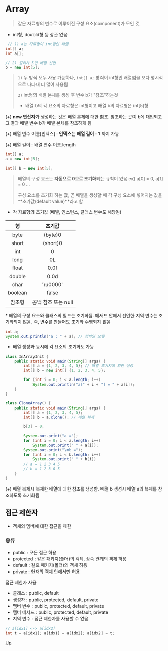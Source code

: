 # Array
> 같은 자료형의 변수로 이루어진 구성 요소(component)가 모인 것
- int형, doubld형 등 상관 없음
```java
 // 1) a는 자료형이 int형인 배열
int[] a;
int a[];

// 2) 길이가 5인 배열 선언
b = new int[5];
```
> `1)` 두 방식 모두 사용 가능하나, `int[] a;` 방식이 int형인 배열임을 보다 명시적으로 나타내 더 많이 사용됨
>
> `2)` int형의 배열 본체를 생성 후 변수 b가 "참조"하는것
> - 배열 b의 각 요소의 자료형은 int형이고 배열 b의 자료형은 int[5]형

(+) **new 연산자**가 생성하는 것은 배열 본체에 대한 참조. 참조하는 곳이 b에 대입되고 그 결과 배열 변수 b가 배열 본체를 참조하게 됨

(+) 배열 변수 이름[인덱스] : **인덱스**는 **배열 길이 - 1** 까지 가능

(+) 배열 길이 : 배열 변수 이름.length

```java
int[] a;
a = new int[5];

int[] b = new int[5];
```
> 배열의 구성 요소는 **자동으로 0으로 초기화**되는 규칙이 있음 ex) a[0] = 0, a[1] = 0 ...
>
> 구성 요소를 초기화 하는 값, 곧 배열을 생성할 때 각 구성 요소에 넣어지는 값을 **초기값(default value)**라고 함
- 각 자료형의 초기값 (배열, 인스턴스, 클래스 변수도 해당됨)

형 | 초기값
:---------: | :---------:
byte | (byte)0
short | (short)0
int | 0
long | 0L
float | 0.0f
double | 0.0d
char | '\u0000'
boolean | false
참조형 | 공백 참조 또는 null

\* 배열의 구성 요소와 클래스의 필드는 초기화됨. 메서드 안에서 선언한 지역 변수는 초기화되지 않음. 즉, 변수를 만들어도 초기화 수행되지 않음
```java
int a;
System.out.println("a : " + a); // 컴파일 오류
```

- 배열 생성과 동시에 각 요소의 초기화도 가능
```java
class InArrayInit {
    public static void main(String[] args) {
        int[] a = {1, 2, 3, 4, 5}; // 배열 초기자에 의한 생성
        int[] b = new int[] {1, 2, 3, 4, 5};

        for (int i = 0; i < a.length; i++)
            System.out.println("a[" + i + "] = " + a[i]);
    }
}
```

```java
class CloneArray() {
    public static void main(String[] args) {
        int[] a = {1, 2, 3, 4, 5};
        int[] b = a.clone(); // 배열 복제

        b[3] = 0;

        System.out.print("a =");
        for (int i = 0; i < a.length; i++)
            System.out.print(" " + a[i]);
        System.out.print("\nb =");
        for (int i = 0; i < b.length; i++)
            System.out.print(" " + b[i])
        // a = 1 2 3 4 5
        // b = 1 2 3 0 5
    }
}
```
(+) 배열 복제시 복제한 배열에 대한 참조를 생성함. 배열 b 생성시 배열 a의 복제를 참조하도록 초기화됨

## 접근 제한자
- 객체의 멤버에 대한 접근을 제한

### 종류
- public : 모든 접근 허용
- protected : 같은 패키지(폴더)의 객체, 상속 관계의 객체 허용
- default : 같으 패키지(폴더)의 객체 허용
- private : 현재의 객체 안에서만 허용

접근 제한자 사용
- 클래스 : public, default
- 생성자 : public, protected, default, private
- 멤버 변수 : public, protected, default, private
- 멤버 메서드 : public, protected, default, private
- 지역 변수 : 접근 제한자를 사용할 수 없음

```java
// a[idx1] <-> a[idx2]
int t = a[idx1]; a[idx1] = a[idx2]; a[idx2] = t;
```

[Up](#)